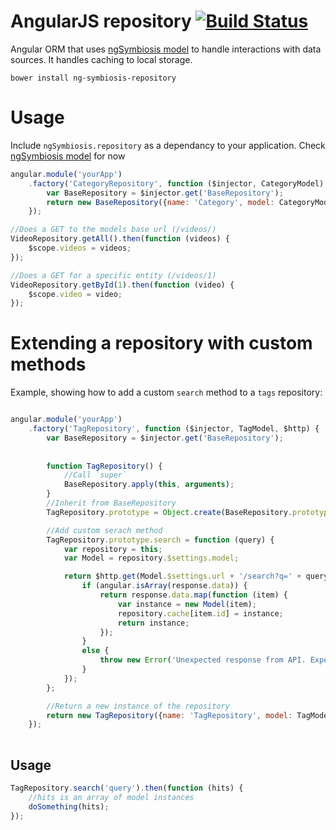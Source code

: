 AngularJS repository [![Build Status](https://travis-ci.org/ngSymbiosis/ngSymbiosis.repository.png?branch=master)](https://travis-ci.org/ngSymbiosis/ngSymbiosis.repository)
=======

Angular ORM that uses [ngSymbiosis model](https://github.com/ngSymbiosis/ngSymbiosis.model) to handle interactions with data sources. It handles caching to local storage. 

`bower install ng-symbiosis-repository`

# Usage
Include `ngSymbiosis.repository` as a dependancy to your application.
Check [ngSymbiosis model](https://github.com/ngSymbiosis/ngSymbiosis.model) for now

```javascript
angular.module('yourApp')
    .factory('CategoryRepository', function ($injector, CategoryModel) {
        var BaseRepository = $injector.get('BaseRepository');
        return new BaseRepository({name: 'Category', model: CategoryModel});
    });
```

```javascript
//Does a GET to the models base url (/videos/)
VideoRepository.getAll().then(function (videos) {
    $scope.videos = videos;
});

//Does a GET for a specific entity (/videos/1)
VideoRepository.getById(1).then(function (video) {
    $scope.video = video;
});
```

# Extending a repository with custom methods

Example, showing how to add a custom `search` method to a `tags` repository: 
```javascript

angular.module('yourApp')
    .factory('TagRepository', function ($injector, TagModel, $http) {
        var BaseRepository = $injector.get('BaseRepository');
        
        
        function TagRepository() {
            //Call `super`
            BaseRepository.apply(this, arguments);
        }
        //Inherit from BaseRepository
        TagRepository.prototype = Object.create(BaseRepository.prototype);

        //Add custom serach method
        TagRepository.prototype.search = function (query) {
            var repository = this;
            var Model = repository.$settings.model;

            return $http.get(Model.$settings.url + '/search?q=' + query, {tracker: repository.$settings.name + '.search'}).then(function (response) {
                if (angular.isArray(response.data)) {
                    return response.data.map(function (item) {
                        var instance = new Model(item);
                        repository.cache[item.id] = instance;
                        return instance;
                    });
                }
                else {
                    throw new Error('Unexpected response from API. Expected Array, got ' + typeof response.data, response.data);
                }
            });
        };

        //Return a new instance of the repository
        return new TagRepository({name: 'TagRepository', model: TagModel});
    });
    
```

## Usage

```javascript
TagRepository.search('query').then(function (hits) {
    //hits is an array of model instances
    doSomething(hits);
});
```
